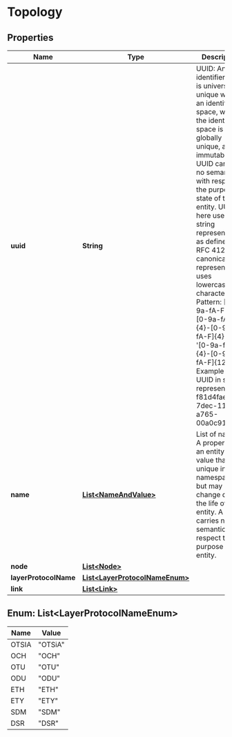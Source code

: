 
# Topology

## Properties
Name | Type | Description | Notes
------------ | ------------- | ------------- | -------------
**uuid** | **String** | UUID: An identifier that is universally unique within an identifier space, where the identifier space is itself globally unique, and immutable. An UUID carries no semantics with respect to the purpose or state of the entity. UUID here uses string representation as defined in RFC 4122.  The canonical representation uses lowercase characters. Pattern: [0-9a-fA-F]{8}-[0-9a-fA-F]{4}-[0-9a-fA-F]{4}-&#39; + &#39;[0-9a-fA-F]{4}-[0-9a-fA-F]{12}  Example of a UUID in string representation: f81d4fae-7dec-11d0-a765-00a0c91e6bf6 |  [optional]
**name** | [**List&lt;NameAndValue&gt;**](NameAndValue.md) | List of names. A property of an entity with a value that is unique in some namespace but may change during the life of the entity. A name carries no semantics with respect to the purpose of the entity. |  [optional]
**node** | [**List&lt;Node&gt;**](Node.md) |  |  [optional]
**layerProtocolName** | [**List&lt;LayerProtocolNameEnum&gt;**](#List&lt;LayerProtocolNameEnum&gt;) |  |  [optional]
**link** | [**List&lt;Link&gt;**](Link.md) |  |  [optional]


<a name="List<LayerProtocolNameEnum>"></a>
## Enum: List&lt;LayerProtocolNameEnum&gt;
Name | Value
---- | -----
OTSIA | &quot;OTSiA&quot;
OCH | &quot;OCH&quot;
OTU | &quot;OTU&quot;
ODU | &quot;ODU&quot;
ETH | &quot;ETH&quot;
ETY | &quot;ETY&quot;
SDM | &quot;SDM&quot;
DSR | &quot;DSR&quot;



